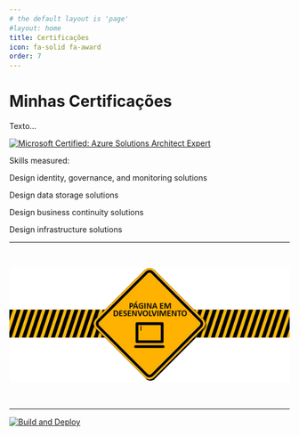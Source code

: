 ```yaml
---
# the default layout is 'page'
#layout: home
title: Certificações
icon: fa-solid fa-award
order: 7
---
```


# Minhas Certificações

Texto...


[![Microsoft Certified: Azure Solutions Architect Expert](https://images.credly.com/size/118x118/images/987adb7e-49be-4e24-b67e-55986bd3fe66/azure-solutions-architect-expert-600x600.png)](https://learn.microsoft.com/api/credentials/share/en-us/williamcosta/C49BCA34BD64BB4D?sharingId=261DACBF111C5A93 "Microsoft Certified: Azure Solutions Architect Expert")

Skills measured:

Design identity, governance, and monitoring solutions

Design data storage solutions

Design business continuity solutions

Design infrastructure solutions


---

<br>

![logotipo](/assets/img/01/image.gif)

<br>

<hr>


[![Build and Deploy](https://github.com/williamcrcosta/williamcosta.github.io/actions/workflows/pages-deploy.yml/badge.svg)](https://github.com/williamcrcosta/williamcosta.github.io/actions/workflows/pages-deploy.yml)
